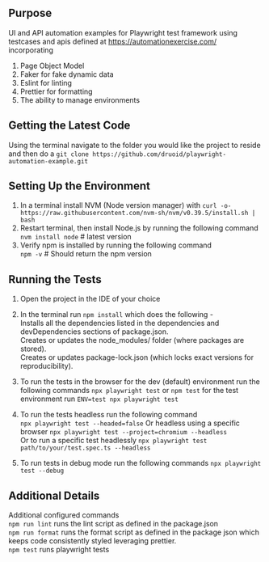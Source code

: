 ## Purpose

UI and API automation examples for Playwright test framework using testcases and apis defined at https://automationexercise.com/ incorporating  
1. Page Object Model  
2. Faker for fake dynamic data  
3. Eslint for linting  
4. Prettier for formatting
5. The ability to manage environments

## Getting the Latest Code

Using the terminal navigate to the folder you would like the project to reside and then do a `git clone https://github.com/druoid/playwright-automation-example.git`

## Setting Up the Environment

1. In a terminal install NVM (Node version manager) with `curl -o- https://raw.githubusercontent.com/nvm-sh/nvm/v0.39.5/install.sh | bash`
2. Restart terminal, then install Node.js by running the following command  
`nvm install node`       # latest version  
3. Verify npm is installed by running the following command  
`npm -v`   # Should return the npm version

## Running the Tests

1. Open the project in the IDE of your choice
2. In the terminal run `npm install` which does the following -  
    Installs all the dependencies listed in the dependencies and devDependencies sections of package.json.  
    Creates or updates the node_modules/ folder (where packages are stored).  
    Creates or updates package-lock.json (which locks exact versions for reproducibility).

4. To run the tests in the browser for the dev (default) environment run the following commands
`npx playwright test` or `npm test` for the test environment run `ENV=test npx playwright test`  
5. To run the tests headless run the following command  
`npx playwright test --headed=false`
Or headless using a specific browser `npx playwright test --project=chromium --headless`  
Or to run a specific test headlessly `npx playwright test path/to/your/test.spec.ts --headless`
6. To run tests in debug mode run the following commands
`npx playwright test --debug`


## Additional Details

Additional configured commands  
`npm run lint` runs the lint script as defined in the package.json  
`npm run format` runs the format script as defined in the package json which keeps code consistently styled leveraging prettier.  
`npm test` runs playwright tests   

